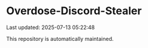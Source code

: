 # Overdose-Discord-Stealer

Last updated: 2025-07-13 05:22:48

This repository is automatically maintained.
